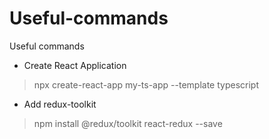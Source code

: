 # Useful-commands
Useful commands

- Create React Application
> npx create-react-app my-ts-app --template typescript

- Add redux-toolkit
> npm install @redux/toolkit react-redux --save
